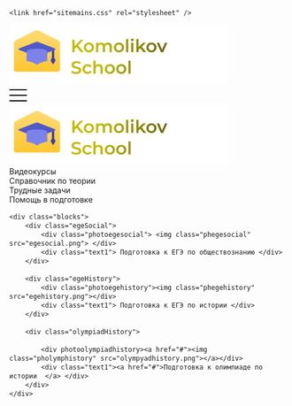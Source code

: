 <!DOCTYPE html>
<html lang="en">
<head>
    <meta charset="UTF-8">
    <meta name="viewport" content="width=device-width, initial-scale=1.0">
    
    <link href="sitemains.css" rel="stylesheet" />
    
</head>
<body>
    <div class="head1">
        <div class="texthead1">
            <img class="photohead1" src="Group 1.png">
        </div>
        <div class="burgermenu">
            <img class="burgermenuphoto" src="burgermenu.png">
        </div>
    </div>

<div class="menulist">
    <div class="photomenulist1"><img class='photomenulist' src='Group 1.png'> </div>
    <div class="pointsm">Видеокурсы</div>
    <div class="pointsm">Справочник по теории</div>
    <div class="pointsm">Трудные задачи</div>
    <div class="pointsm">Помощь в подготовке</div>


</div>

    <div class="blocks">
        <div class="egeSocial">
            <div class="photoegesocial"> <img class="phegesocial" src="egesocial.png"> </div>
            <div class="text1"> Подготовка к ЕГЭ по обществознанию </div>
        </div>

        <div class="egeHistory">
            <div class="photoegehistory"><img class="phegehistory" src="egehistory.png"></div>
            <div class="text1"> Подготовка к ЕГЭ по истории </div>
        </div>
        
        <div class="olympiadHistory">
            
            <div photoolympiadhistory><a href="#"><img class="pholymphistory" src="olympyadhistory.png"></a></div>
            <div class="text1"><a href="#">Подготовка к олимпиаде по истории  </a> </div>
        </div>
    </div>



    

    






</body>
</html>
